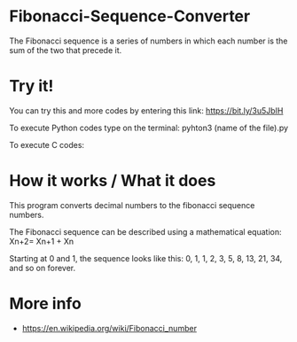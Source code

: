 # Fibonacci-Sequence-Converter

The Fibonacci sequence is a series of numbers in which each number is the sum of the two that precede it.

# Try it!
You can try this and more codes by entering this link: https://bit.ly/3u5JbIH

To execute Python codes type on the terminal: pyhton3 (name of the file).py

To execute C codes: 

# How it works / What it does

This program converts decimal numbers to the fibonacci sequence numbers. 

The Fibonacci sequence can be described using a mathematical equation: Xn+2= Xn+1 + Xn

Starting at 0 and 1, the sequence looks like this: 0, 1, 1, 2, 3, 5, 8, 13, 21, 34, and so on forever. 

# More info
- https://en.wikipedia.org/wiki/Fibonacci_number

